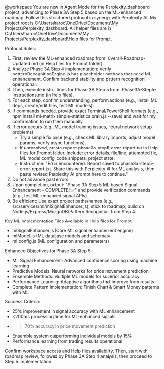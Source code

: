 @workspace You are now in Agent Mode for the Perplexity_dashboard project, advancing to Phase 3A Step 5 based on the ML-enhanced roadmap. Follow this structured protocol in synergy with Perplexity AI. My project root is C:\Users\haroo\OneDrive\Documents\My Projects\Perplexity_dashboard. All helper files are in C:\Users\haroo\OneDrive\Documents\My Projects\Perplexity_dashboard\Help files for Prompt.

Protocol Rules:
1. First, review the ML-enhanced roadmap from: Overall-Roadmap-Updated.md (in Help files for Prompt folder).
2. Analyze Phase 3A Step 4 implementation: Verify patternRecognitionEngine.js has placeholder methods that need ML enhancement. Confirm backend stability and pattern recognition operational.
3. Then, execute instructions for Phase 3A Step 5 from: Phase3A-Step5-Instructions.md (in Help files).
4. For each step, confirm understanding, perform actions (e.g., install ML deps, create/edit files, test ML models).
5. If commands needed, provide exact Terminal/PowerShell formats (e.g., npm install ml-matrix simple-statistics brain.js --save) and wait for my confirmation to run them manually.
6. If error occurs (e.g., ML model training issues, neural network setup problems):
   - Try a simple fix once (e.g., check ML library imports, adjust model params, verify async functions).
   - If unresolved, create report: phase3a-step5-error-report.txt in Help files for Prompt folder. Include: error details, file/line, attempted fix, ML model config, code snippets, project state.
   - Instruct me: "Error encountered. Report saved to phase3a-step5-error-report.txt. Share this with Perplexity AI for ML analysis, then paste revised Perplexity AI prompt here to continue."
7. Do not advance past errors.
8. Upon completion, output: "Phase 3A Step 5 ML-based Signal Enhancement - COMPLETE! ✅" and provide verification commands (e.g., test ML-enhanced signal APIs).
9. Be efficient: Use exact project paths/names (e.g., src/services/ml/mlSignalEnhancer.js); stick to roadmap; build on Node.js/Express/MongoDB/Pattern Recognition from Step 4.

Key ML Implementation Files Available in Help files for Prompt:
- mlSignalEnhancer.js (Core ML signal enhancement engine)
- mlModel.js (ML database models and schemas)
- ml.config.js (ML configuration and parameters)

Enhanced Objectives for Phase 3A Step 5:
- ML Signal Enhancement: Advanced confidence scoring using machine learning
- Predictive Models: Neural networks for price movement prediction
- Ensemble Methods: Multiple ML models for superior accuracy
- Performance Learning: Adaptive algorithms that improve from results
- Complete Pattern Implementation: Finish Chart & Smart Money patterns with ML

Success Criteria:
- 25% improvement in signal accuracy with ML enhancement
- <200ms processing time for ML-enhanced signals
- >70% accuracy in price movement prediction
- Ensemble system outperforming individual models by 15%
- Performance learning from trading results operational

Confirm workspace access and Help files availability. Then, start with roadmap review, followed by Phase 3A Step 4 analysis, then proceed to Step 5 implementation.